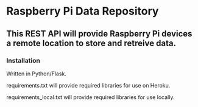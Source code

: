 # Raspberry Pi Data Repository

## This REST API will provide Raspberry Pi devices a remote location to store and retreive data.

### Installation
Written in Python/Flask.

requirements.txt will provide required libraries for use on Heroku.

requirements_local.txt will provide required libraries for use locally.
